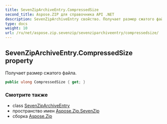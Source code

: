 ```yaml
---
title: SevenZipArchiveEntry.CompressedSize
second_title: Aspose.ZIP для справочника API .NET
description: SevenZipArchiveEntry свойство. Получает размер сжатого файла.
type: docs
weight: 10
url: /ru/net/aspose.zip.sevenzip/sevenziparchiveentry/compressedsize/
---
```

## SevenZipArchiveEntry.CompressedSize property

Получает размер сжатого файла.

```csharp
public ulong CompressedSize { get; }
```

### Смотрите также

* class [SevenZipArchiveEntry](../)
* пространство имен [Aspose.Zip.SevenZip](../../sevenziparchiveentry/)
* сборка [Aspose.Zip](../../../)


